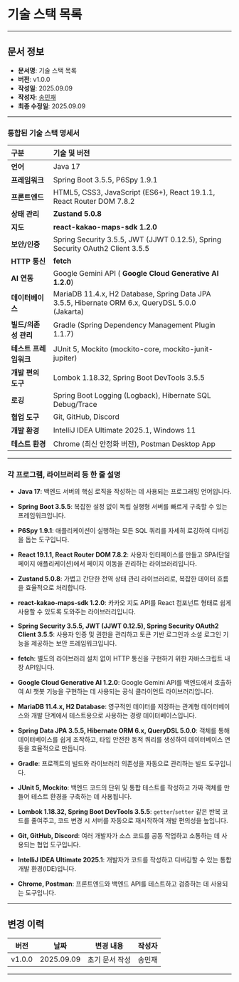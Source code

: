 # 기술 스택 목록

---

## 문서 정보
- **문서명**: 기술 스택 목록
- **버전**: v1.0.0
- **작성일**: 2025.09.09
- **작성자**: [송민재](https://github.com/songkey06)
- **최종 수정일**: 2025.09.09

---

### 통합된 기술 스택 명세서

| 구분            | 기술 및 버전                                                                                         |
|:--------------|:------------------------------------------------------------------------------------------------|
| **언어**        | Java 17                                                                                         |
| **프레임워크**     | Spring Boot 3.5.5, P6Spy 1.9.1                                                                  |
| **프론트엔드**     | HTML5, CSS3, JavaScript (ES6+), React 19.1.1, React Router DOM 7.8.2                            |
| **상태 관리**     | **Zustand 5.0.8**                                                                               |
| **지도**        | **react-kakao-maps-sdk 1.2.0**                                                                  |
| **보안/인증**     | Spring Security 3.5.5, JWT (JJWT 0.12.5), Spring Security OAuth2 Client 3.5.5                   |
| **HTTP 통신**   | **fetch**                                                                                       |
| **AI 연동**     | Google Gemini API ( **Google Cloud Generative AI 1.2.0**)                                       |
| **데이터베이스**    | MariaDB 11.4.x, H2 Database, Spring Data JPA 3.5.5, Hibernate ORM 6.x, QueryDSL 5.0.0 (Jakarta) |
| **빌드/의존성 관리** | Gradle (Spring Dependency Management Plugin 1.1.7)                                              |
| **테스트 프레임워크** | JUnit 5, Mockito (mockito-core, mockito-junit-jupiter)                                          |
| **개발 편의 도구**  | Lombok 1.18.32, Spring Boot DevTools 3.5.5                                                      |
| **로깅**        | Spring Boot Logging (Logback), Hibernate SQL Debug/Trace                                        |
| **협업 도구**     | Git, GitHub, Discord                                                                            |
| **개발 환경**     | IntelliJ IDEA Ultimate 2025.1, Windows 11                                                       |
| **테스트 환경**    | Chrome (최신 안정화 버전), Postman Desktop App                                                         |

---

### 각 프로그램, 라이브러리 등 한 줄 설명

* **Java 17**: 백엔드 서버의 핵심 로직을 작성하는 데 사용되는 프로그래밍 언어입니다.


* **Spring Boot 3.5.5**: 복잡한 설정 없이 독립 실행형 서버를 빠르게 구축할 수 있는 프레임워크입니다.


* **P6Spy 1.9.1**: 애플리케이션이 실행하는 모든 SQL 쿼리를 자세히 로깅하여 디버깅을 돕는 도구입니다.


* **React 19.1.1, React Router DOM 7.8.2**: 사용자 인터페이스를 만들고 SPA(단일 페이지 애플리케이션)에서 페이지 이동을 관리하는 라이브러리입니다.


* **Zustand 5.0.8**: 가볍고 간단한 전역 상태 관리 라이브러리로, 복잡한 데이터 흐름을 효율적으로 처리합니다.


* **react-kakao-maps-sdk 1.2.0**: 카카오 지도 API를 React 컴포넌트 형태로 쉽게 사용할 수 있도록 도와주는 라이브러리입니다.


* **Spring Security 3.5.5, JWT (JJWT 0.12.5), Spring Security OAuth2 Client 3.5.5**: 사용자 인증 및 권한을 관리하고 토큰 기반 로그인과 소셜 로그인 기능을 제공하는 보안 프레임워크입니다.


* **fetch**: 별도의 라이브러리 설치 없이 HTTP 통신을 구현하기 위한 자바스크립트 내장 API입니다.


* **Google Cloud Generative AI 1.2.0**: Google Gemini API를 백엔드에서 호출하여 AI 챗봇 기능을 구현하는 데 사용되는 공식 클라이언트 라이브러리입니다.


* **MariaDB 11.4.x, H2 Database**: 영구적인 데이터를 저장하는 관계형 데이터베이스와 개발 단계에서 테스트용으로 사용하는 경량 데이터베이스입니다.


* **Spring Data JPA 3.5.5, Hibernate ORM 6.x, QueryDSL 5.0.0**: 객체를 통해 데이터베이스를 쉽게 조작하고, 타입 안전한 동적 쿼리를 생성하여 데이터베이스 연동을 효율적으로 만듭니다.


* **Gradle**: 프로젝트의 빌드와 라이브러리 의존성을 자동으로 관리하는 빌드 도구입니다.


* **JUnit 5, Mockito**: 백엔드 코드의 단위 및 통합 테스트를 작성하고 가짜 객체를 만들어 테스트 환경을 구축하는 데 사용됩니다.


* **Lombok 1.18.32, Spring Boot DevTools 3.5.5**: `getter`/`setter` 같은 반복 코드를 줄여주고, 코드 변경 시 서버를 자동으로 재시작하여 개발 편의성을 높입니다.


* **Git, GitHub, Discord**: 여러 개발자가 소스 코드를 공동 작업하고 소통하는 데 사용되는 협업 도구입니다.


* **IntelliJ IDEA Ultimate 2025.1**: 개발자가 코드를 작성하고 디버깅할 수 있는 통합 개발 환경(IDE)입니다.


* **Chrome, Postman**: 프론트엔드와 백엔드 API를 테스트하고 검증하는 데 사용되는 도구입니다.



---

## 변경 이력

| 버전 | 날짜         | 변경 내용 | 작성자 |
|------|------------|----------|-----|
| v1.0.0 | 2025.09.09 | 초기 문서 작성 | 송민재 |


---
